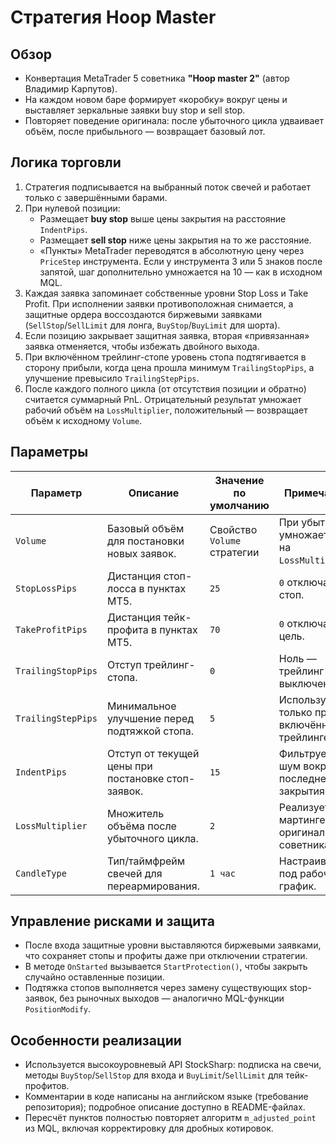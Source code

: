 # Стратегия Hoop Master

## Обзор
- Конвертация MetaTrader 5 советника **"Hoop master 2"** (автор Владимир Карпутов).
- На каждом новом баре формирует «коробку» вокруг цены и выставляет зеркальные заявки buy stop и sell stop.
- Повторяет поведение оригинала: после убыточного цикла удваивает объём, после прибыльного — возвращает базовый лот.

## Логика торговли
1. Стратегия подписывается на выбранный поток свечей и работает только с завершёнными барами.
2. При нулевой позиции:
   - Размещает **buy stop** выше цены закрытия на расстояние `IndentPips`.
   - Размещает **sell stop** ниже цены закрытия на то же расстояние.
   - «Пункты» MetaTrader переводятся в абсолютную цену через `PriceStep` инструмента. Если у инструмента 3 или 5 знаков после запятой, шаг дополнительно умножается на 10 — как в исходном MQL.
3. Каждая заявка запоминает собственные уровни Stop Loss и Take Profit. При исполнении заявки противоположная снимается, а защитные ордера воссоздаются биржевыми заявками (`SellStop`/`SellLimit` для лонга, `BuyStop`/`BuyLimit` для шорта).
4. Если позицию закрывает защитная заявка, вторая «привязанная» заявка отменяется, чтобы избежать двойного выхода.
5. При включённом трейлинг-стопе уровень стопа подтягивается в сторону прибыли, когда цена прошла минимум `TrailingStopPips`, а улучшение превысило `TrailingStepPips`.
6. После каждого полного цикла (от отсутствия позиции и обратно) считается суммарный PnL. Отрицательный результат умножает рабочий объём на `LossMultiplier`, положительный — возвращает объём к исходному `Volume`.

## Параметры
| Параметр | Описание | Значение по умолчанию | Примечания |
|----------|----------|-----------------------|------------|
| `Volume` | Базовый объём для постановки новых заявок. | Свойство `Volume` стратегии | При убытке умножается на `LossMultiplier`. |
| `StopLossPips` | Дистанция стоп-лосса в пунктах MT5. | `25` | `0` отключает стоп. |
| `TakeProfitPips` | Дистанция тейк-профита в пунктах MT5. | `70` | `0` отключает цель. |
| `TrailingStopPips` | Отступ трейлинг-стопа. | `0` | Ноль — трейлинг выключен. |
| `TrailingStepPips` | Минимальное улучшение перед подтяжкой стопа. | `5` | Используется только при включённом трейлинге. |
| `IndentPips` | Отступ от текущей цены при постановке стоп-заявок. | `15` | Фильтрует шум вокруг последнего закрытия. |
| `LossMultiplier` | Множитель объёма после убыточного цикла. | `2` | Реализует мартингейл из оригинального советника. |
| `CandleType` | Тип/таймфрейм свечей для переармирования. | `1 час` | Настраивается под рабочий график. |

## Управление рисками и защита
- После входа защитные уровни выставляются биржевыми заявками, что сохраняет стопы и профиты даже при отключении стратегии.
- В методе `OnStarted` вызывается `StartProtection()`, чтобы закрыть случайно оставленные позиции.
- Подтяжка стопов выполняется через замену существующих stop-заявок, без рыночных выходов — аналогично MQL-функции `PositionModify`.

## Особенности реализации
- Используется высокоуровневый API StockSharp: подписка на свечи, методы `BuyStop`/`SellStop` для входа и `BuyLimit`/`SellLimit` для тейк-профитов.
- Комментарии в коде написаны на английском языке (требование репозитория); подробное описание доступно в README-файлах.
- Пересчёт пунктов полностью повторяет алгоритм `m_adjusted_point` из MQL, включая корректировку для дробных котировок.
